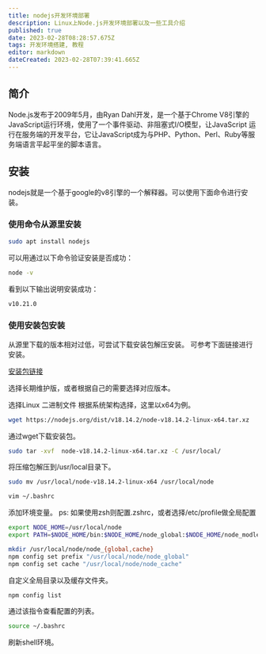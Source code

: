 ```yaml
---
title: nodejs开发环境部署
description: Linux上Node.js开发环境部署以及一些工具介绍
published: true
date: 2023-02-28T08:28:57.675Z
tags: 开发环境搭建, 教程
editor: markdown
dateCreated: 2023-02-28T07:39:41.665Z
---
```


## 简介
Node.js发布于2009年5月，由Ryan Dahl开发，是一个基于Chrome V8引擎的JavaScript运行环境，使用了一个事件驱动、非阻塞式I/O模型，让JavaScript 运行在服务端的开发平台，它让JavaScript成为与PHP、Python、Perl、Ruby等服务端语言平起平坐的脚本语言。

## 安装

nodejs就是一个基于google的v8引擎的一个解释器。可以使用下面命令进行安装。

### 使用命令从源里安装
```bash
sudo apt install nodejs
```

可以用通过以下命令验证安装是否成功：
```bash
node -v
```

看到以下输出说明安装成功：
```bash
v10.21.0
```

### 使用安装包安装
从源里下载的版本相对过低，可尝试下载安装包解压安装。
可参考下面链接进行安装。

[安装包链接](https://nodejs.org/zh-cn/download/)

选择长期维护版，或者根据自己的需要选择对应版本。

选择Linux 二进制文件 根据系统架构选择，这里以x64为例。

```bash
wget https://nodejs.org/dist/v18.14.2/node-v18.14.2-linux-x64.tar.xz
```
通过wget下载安装包。

```bash
sudo tar -xvf  node-v18.14.2-linux-x64.tar.xz -C /usr/local/
```
将压缩包解压到/usr/local目录下。

```bash
sudo mv /usr/local/node-v18.14.2-linux-x64 /usr/local/node
```

```bash
vim ~/.bashrc
```
添加环境变量。
ps: 如果使用zsh则配置.zshrc，或者选择/etc/profile做全局配置

```bash
export NODE_HOME=/usr/local/node
export PATH=$NODE_HOME/bin:$NODE_HOME/node_global:$NODE_HOME/node_modles:$NODE_HOME/node_global/bin:$PATH
```

```bash
mkdir /usr/local/node/node_{global,cache}
npm config set prefix "/usr/local/node/node_global"
npm config set cache "/usr/local/node/node_cache"
```
自定义全局目录以及缓存文件夹。

```bash
npm config list 
```
通过该指令查看配置的列表。

```bash
source ~/.bashrc
```
刷新shell环境。
